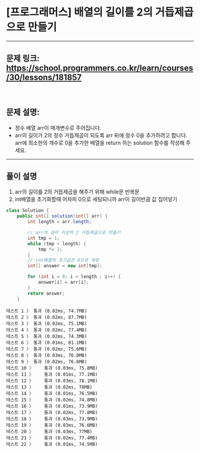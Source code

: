 # [프로그래머스] 배열의 길이를 2의 거듭제곱으로 만들기


---

## 문제 링크: https://school.programmers.co.kr/learn/courses/30/lessons/181857

<br>

## 문제 설명:

- 정수 배열 arr이 매개변수로 주어집니다. 
- arr의 길이가 2의 정수 거듭제곱이 되도록 arr 뒤에 정수 0을 추가하려고 합니다. arr에 최소한의 개수로 0을 추가한 배열을 return 하는 solution 함수를 작성해 주세요.
---

## 풀이 설명

1. arr의 길이를 2의 거듭제곱을 해주기 위해 while문 반복문
2. int배열을 초기화할때 어차피 0으로 세팅되니까 arr이 길이반큼 값 집어넣기

```java
class Solution {
    public int[] solution(int[] arr) {
        int length = arr.length;

        // arr의 길이 이상의 2 거듭제곱으로 만들기
        int tmp = 1;
        while (tmp < length) {
            tmp *= 2;
        }
        // int배열의 초기값은 0으로 세팅
        int[] answer = new int[tmp];

        for (int i = 0; i < length ; i++) {
            answer[i] = arr[i];
        }
        return answer;
    }
```

```text
테스트 1 〉	통과 (0.02ms, 74.7MB)
테스트 2 〉	통과 (0.02ms, 87.7MB)
테스트 3 〉	통과 (0.02ms, 75.1MB)
테스트 4 〉	통과 (0.02ms, 77.4MB)
테스트 5 〉	통과 (0.02ms, 74.3MB)
테스트 6 〉	통과 (0.01ms, 81.1MB)
테스트 7 〉	통과 (0.02ms, 75.6MB)
테스트 8 〉	통과 (0.03ms, 76.8MB)
테스트 9 〉	통과 (0.02ms, 76.6MB)
테스트 10 〉	통과 (0.03ms, 75.8MB)
테스트 11 〉	통과 (0.01ms, 77.1MB)
테스트 12 〉	통과 (0.03ms, 78.1MB)
테스트 13 〉	통과 (0.02ms, 78MB)
테스트 14 〉	통과 (0.01ms, 76.5MB)
테스트 15 〉	통과 (0.02ms, 74.8MB)
테스트 16 〉	통과 (0.01ms, 73.9MB)
테스트 17 〉	통과 (0.02ms, 77.8MB)
테스트 18 〉	통과 (0.03ms, 73.9MB)
테스트 19 〉	통과 (0.03ms, 76.6MB)
테스트 20 〉	통과 (0.03ms, 77MB)
테스트 21 〉	통과 (0.02ms, 77.4MB)
테스트 22 〉	통과 (0.01ms, 74.5MB)
```